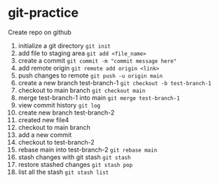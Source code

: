 # git-practice

Create repo on github

1. initialize a git directory
   `git init`
2. add file to staging area
   `git add <file_name>`
3. create a commit
   `git commit -m "commit message here"`
4. add remote origin
   `git remote add origin <link>`
5. push changes to remote
   `git push -u origin main`
6. create a new branch test-branch-1
   `git checkout -b test-branch-1`
7. checkout to main branch
   `git checkout main`
8. merge test-branch-1 into main
   `git merge test-branch-1`
9. view commit history
   `git log`
10. create new branch test-branch-2
11. created new file4
12. checkout to main branch
13. add a new commit
14. checkout to test-branch-2
15. rebase main into test-branch-2
    `git rebase main`
16. stash changes with git stash
    `git stash`
17. restore stashed changes
    `git stash pop`
18. list all the stash
    `git stash list`
